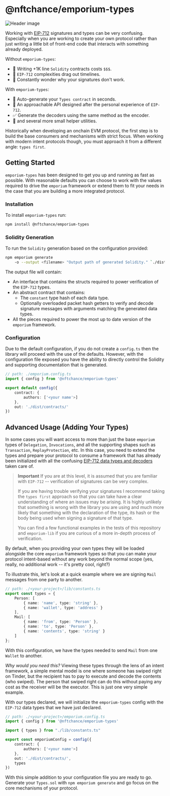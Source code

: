 # @nftchance/emporium-types

![Header image](https://github.com/nftchance/emporium-types/blob/6aca329b4a75a50696b0b3ce241e00686c9f7ca3/README.png)

Working with [EIP-712](https://eips.ethereum.org/EIPS/eip-712) signatures and types can be very confusing. Especially when you are working to create your own protocol rather than just writing a little bit of front-end code that interacts with something already deployed.

Without `emporium-types`:

- 🚨 Writing +1K line `Solidity` contracts costs `$$$`.
- 🤔 `EIP-712` complexities drag out timelines.
- 🤬 Constantly wonder why your signatures don't work.

With `emporium-types`:

- 🧩 Auto-generate your `Types contract` in seconds.
- 🥹 An approachable API designed after the personal experience of `EIP-712`.
- ✅ Generate the decoders using the same method as the encoder.
- 🚀 and several more small helper utilities. 

Historically when developing an onchain EVM protocol, the first step is to build the base consumers and mechanisms with strict focus. When working with modern intent protocols though, you must approach it from a different angle: `types first`.

## Getting Started

`emporium-types` has been designed to get you up and running as fast as possible. With reasonable defaults you can choose to work with the values required to drive the `emporium` framework or extend them to fit your needs in the case that you are building a more integrated protocol.

### Installation

To install `emporium-types` run:

```bash
npm install @nftchance/emporium-types
```

### Solidity Generation

To run the `Solidity` generation based on the configuration provided:

```bash
npm emporium generate
    -o --output <filename> "Output path of generated Solidity." `./dist/contracts/Types.sol`
```

The output file will contain:

- An interface that contains the structs required to power verification of the `EIP-712` types.
- An abstract contract that contains:
  - The `constant` type hash of each data type.
  - Optionally overloaded packet hash getters to verify and decode signature messages with arguments matching the generated data types.
- All the pieces required to power the most up to date version of the `emporium` framework.

### Configuration

Due to the default configuration, if you do not create a `config.ts` then the library will proceed with the use of the defaults. However, with the configuration file exposed you have the ability to directly control the Solidity and supporting documentation that is generated.

```typescript
// path: ./emporium.config.ts
import { config } from '@nftchance/emporium-types'

export default config({
    contract: { 
        authors: ['<your name'>]
    },
    out: './dist/contracts/'
})
```

## Advanced Usage (Adding Your Types)

In some cases you will want access to more than just the base `emporium` types of `Delegation`, `Invocations`, and all the supporting shapes such as `Transaction`, `ReplayProtection`, etc. In this case, you need to extend the types and prepare your protocol to consume a framework that has already been initialized with all the confusing [EIP-712 data types and decoders](https://eips.ethereum.org/EIPS/eip-712) taken care of.

> **Important**
> If you are at this level, it is assumed that you are familiar with `EIP-712` -- verification of signatures can be very complex.  
>
> If you are having trouble verifying your signatures I recommend taking the `types first` approach so that you can take have a clear understanding of where an issues may be arising. It is highly unlikely that something is wrong with the library you are using and much more likely that something with the declaration of the type, its hash or the body being used when signing a signature of that type.
>
> You can find a few functional examples in the tests of this repository and `emporium-lib` if you are curious of a more in-depth process of verification.

By default, when you providing your own types they will be loaded alongside the core `emporium` framework types so that you can make your protocol intent-based without any work beyond the normal scope (yes, really, no additional work -- it's pretty cool, right?)

To illustrate this, let's look at a quick example where we are signing `Mail` messages from one party to another.

```typescript
// path: ./<your-project>/lib/constants.ts
export const types = {
    Person: [
        { name: 'name', type: 'string' },
        { name: 'wallet', type: 'address' }
    ],
    Mail: [
        { name: 'from', type: 'Person' },
        { name: 'to', type: 'Person' },
        { name: 'contents', type: 'string' }
    ]
};
```

With this configuration, we have the types needed to send `Mail` from one `Wallet` to another.

*Why would you need this?* Viewing these types through the lens of an intent framework, a simple mental model is one where someone has swiped right on Tinder, but the recipient has to pay to execute and decode the contents (who swiped). The person that swiped right can do this without paying any cost as the receiver will be the executor. This is just one very simple example.

With our types declared, we will initialize the `emporium-types` config with the `EIP-712` data types that we have just declared.

```typescript
// path: ./<your-project>/emporium.config.ts
import { config } from '@nftchance/emporium-types'

import { types } from "./lib/constants.ts"

export const emporiumConfig = config({
    contract: { 
        authors: ['<your name'>]
    },
    out: './dist/contracts/',
    types
})
```

With this simple addition to your configuration file you are ready to go. Generate your `Types.sol` with `npm emporium generate` and go focus on the core mechanisms of your protocol.